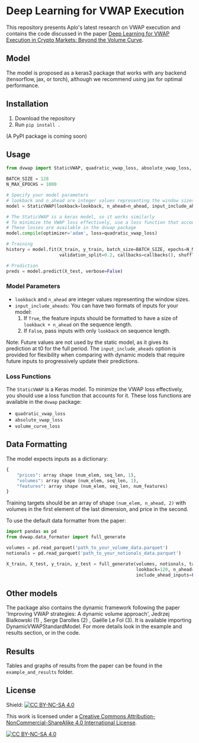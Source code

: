 # Deep Learning for VWAP Execution

This repository presents Aplo's latest research on VWAP execution and contains the code discussed in the paper [Deep Learning for VWAP Execution in Crypto Markets: Beyond the Volume Curve]().

## Model

The model is proposed as a keras3 package that works with any backend (tensorflow, jax, or torch), although we recommend using jax for optimal performance.

## Installation

1. Download the repository
2. Run `pip install .`

(A PyPI package is coming soon)

## Usage

```python
from dvwap import StaticVWAP, quadratic_vwap_loss, absolute_vwap_loss, volume_curve_loss

BATCH_SIZE = 128
N_MAX_EPOCHS = 1000

# Specify your model parameters
# lookback and n_ahead are integer values representing the window sizes
model = StaticVWAP(lookback=lookback, n_ahead=n_ahead, input_include_aheads=False)

# The StaticVWAP is a keras model, so it works similarly
# To minimize the VWAP loss effectively, use a loss function that accounts for it
# These losses are available in the dvwap package
model.compile(optimizer='adam', loss=quadratic_vwap_loss)

# Training
history = model.fit(X_train, y_train, batch_size=BATCH_SIZE, epochs=N_MAX_EPOCHS, 
                    validation_split=0.2, callbacks=callbacks(), shuffle=True, verbose=False)

# Prediction
preds = model.predict(X_test, verbose=False)
```

### Model Parameters

- `lookback` and `n_ahead` are integer values representing the window sizes.
- `input_include_aheads`: You can have two formats of inputs for your model:
  1. If `True`, the feature inputs should be formatted to have a size of `lookback + n_ahead` on the sequence length.
  2. If `False`, pass inputs with only `lookback` on sequence length.

Note: Future values are not used by the static model, as it gives its prediction at t0 for the full period. The `input_include_aheads` option is provided for flexibility when comparing with dynamic models that require future inputs to progressively update their predictions.

### Loss Functions

The `StaticVWAP` is a Keras model. To minimize the VWAP loss effectively, you should use a loss function that accounts for it. These loss functions are available in the `dvwap` package:

- `quadratic_vwap_loss`
- `absolute_vwap_loss`
- `volume_curve_loss`

## Data Formatting

The model expects inputs as a dictionary:
```python
{
    "prices": array shape (num_elem, seq_len, 1),
    "volumes": array shape (num_elem, seq_len, 1),
    "features": array shape (num_elem, seq_len, num_features)
}
```

Training targets should be an array of shape `(num_elem, n_ahead, 2)` with volumes in the first element of the last dimension, and price in the second.

To use the default data formatter from the paper:

```python
import pandas as pd
from dvwap.data_formater import full_generate

volumes = pd.read_parquet('path_to_your_volume_data.parquet')
notionals = pd.read_parquet('path_to_your_notionals_data.parquet')

X_train, X_test, y_train, y_test = full_generate(volumes, notionals, target_asset, 
                                                 lookback=120, n_ahead=12, test_split=0.2, 
                                                 include_ahead_inputs=False, autoscale_target=True)
```

## Other models

The package also contains the dynamic framework following the paper 'Improving VWAP strategies: A dynamic volume approach',  Jedrzej Bialkowski (1) , Serge Darolles (2) , Gaëlle Le Fol (3). It is available importing DynamicVWAPStandardModel. For more details look in the example and results section, or in the code. 

## Results

Tables and graphs of results from the paper can be found in the `example_and_results` folder.

## License

Shield: [![CC BY-NC-SA 4.0][cc-by-nc-sa-shield]][cc-by-nc-sa]

This work is licensed under a
[Creative Commons Attribution-NonCommercial-ShareAlike 4.0 International License][cc-by-nc-sa].

[![CC BY-NC-SA 4.0][cc-by-nc-sa-image]][cc-by-nc-sa]

[cc-by-nc-sa]: http://creativecommons.org/licenses/by-nc-sa/4.0/
[cc-by-nc-sa-image]: https://licensebuttons.net/l/by-nc-sa/4.0/88x31.png
[cc-by-nc-sa-shield]: https://img.shields.io/badge/License-CC%20BY--NC--SA%204.0-lightgrey.svg